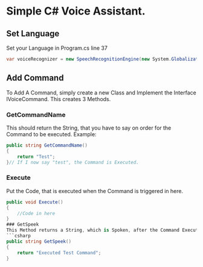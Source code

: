 # Simple C# Voice Assistant. 

## Set Language
Set your Language in Program.cs line 37
```csharp
var voiceRecognizer = new SpeechRecognitionEngine(new System.Globalization.CultureInfo("de-DE")); // For German
```
## Add Command

To Add A Command, simply create a new Class and Implement the Interface IVoiceCommand. 
This creates 3 Methods.
### GetCommandName
This should return the String, that you have to say on order for the Command to be executed.
Example: 
```csharp
public string GetCommandName()
{
    return "Test";
}// If I now say "test", the Command is Executed. 
```
### Execute
Put the Code, that is executed when the Command is triggered in here. 
```csharp
public void Execute()
{
	//Code in here
} 
### GetSpeek
This Method returns a String, which is Spoken, after the Command Executed. 
```csharp
public string GetSpeek()
{
    return "Executed Test Command";
}
```